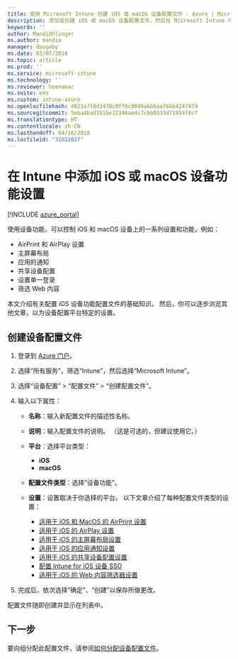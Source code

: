 ```yaml
---
title: 使用 Microsoft Intune 创建 iOS 或 macOS 设备配置文件 - Azure | Microsoft Docs
description: 添加或创建 iOS 或 macOS 设备配置文件，然后在 Microsoft Intune 中配置 AirPrint、AirPlay、主屏幕布局、应用通知、共享设备、单一登录的设置以及 Web 内容筛选器设置。
keywords: ''
author: MandiOhlinger
ms.author: mandia
manager: dougeby
ms.date: 03/07/2018
ms.topic: article
ms.prod: ''
ms.service: microsoft-intune
ms.technology: ''
ms.reviewer: heenamac
ms.suite: ems
ms.custom: intune-azure
ms.openlocfilehash: d823a7f8d3478c0ff6c0049a6bbaa76bb4247479
ms.sourcegitcommit: 5eba4bad151be32346aedc7cbb0333d71934f8cf
ms.translationtype: HT
ms.contentlocale: zh-CN
ms.lasthandoff: 04/16/2018
ms.locfileid: "31022027"
---
```

# <a name="add-ios-or-macos-device-feature-settings-in-intune"></a>在 Intune 中添加 iOS 或 macOS 设备功能设置

[!INCLUDE [azure_portal](./includes/azure_portal.md)]

使用设备功能，可以控制 iOS 和 macOS 设备上的一系列设置和功能，例如：

- AirPrint 和 AirPlay 设置
- 主屏幕布局
- 应用的通知
- 共享设备配置
- 设置单一登录
- 筛选 Web 内容

本文介绍有关配置 iOS 设备功能配置文件的基础知识。 然后，你可以逐步浏览其他文章，以为设备配置平台特定的设置。

## <a name="create-a-device-profile"></a>创建设备配置文件

1. 登录到 [Azure 门户](https://portal.azure.com)。
2. 选择“所有服务”，筛选“Intune”，然后选择“Microsoft Intune”。
3. 选择“设备配置” > “配置文件” > “创建配置文件”。
4. 输入以下属性：

   - **名称**：输入新配置文件的描述性名称。
   - **说明**：输入配置文件的说明。 （这是可选的，但建议使用它。）
   - **平台**：选择平台类型：
     - **iOS**
     - **macOS**
   - **配置文件类型**：选择“设备功能”。
   - **设置**：设置取决于你选择的平台。 以下文章介绍了每种配置文件类型的设置：

     - [适用于 iOS 和 MacOS 的 AirPrint 设置](air-print-settings-ios-macos.md)
     - [适用于 iOS 的 AirPlay 设置](airplay-settings-ios.md)
     - [适用于 iOS 的主屏幕布局设置](home-screen-settings-ios.md)
     - [适用于 iOS 的应用通知设置](app-notification-settings-ios.md)
     - [适用于 iOS 的共享设备配置设置](shared-device-settings-ios.md)
     - [配置 Intune for iOS 设备 SSO](sso-ios.md)
     - [适用于 iOS 的 Web 内容筛选器设置](web-content-filter-settings-ios.md)

5. 完成后，依次选择“确定”、“创建”以保存所做更改。

配置文件随即创建并显示在列表中。

## <a name="next-step"></a>下一步

要向组分配此配置文件，请参阅[如何分配设备配置文件](device-profile-assign.md)。